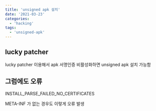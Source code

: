 ```yaml
---
title: 'unsigned apk 설치'
date: '2021-03-23'
categories:
  - 'hacking'
tags:
  - 'unsigned-apk'
---
```


## lucky patcher

lucky patcher 이용해서 apk 서명인증 비활성화하면 unsigned apk 설치 가능함

## 그럼에도 오류

INSTALL_PARSE_FAILED_NO_CERTIFICATES

META-INF 가 없는 경우도 이렇게 오류 발생
